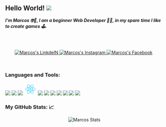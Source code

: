 ## Hello World! <img src="https://media.giphy.com/media/hvRJCLFzcasrR4ia7z/giphy.gif" width="25px"> 

*__I'm Marcos 🤓🖖, I am a beginner Web Developer 🧑‍💻, in my spare time I like to create games 🕹️.__*

<br />

<div style="padding: 30px">
  <a href="https://www.linkedin.com/in/marcos-guilherme-g-m-campos/" target="_blank">
    <img alt="Marcos's LinkdeIN" height="30px" src="https://i.pinimg.com/originals/58/99/22/589922e187ab719d0afa9c4c2993019b.png" >
  </a>
  <a href="https://www.instagram.com/markimg22/" target="_blank">
    <img alt="Marcos's Instagram" height="30px" src="https://mairacuryteam.com.br/wp-content/uploads/2019/05/logo-instagram-png-fundo-transparente13-1.png" />
  </a>
  <a href="https://www.facebook.com/Markimg22" target="_blank">
    <img alt="Marcos's Facebook" height="30px" src="https://i.pinimg.com/originals/81/f3/9a/81f39a2ad1696dc2cf1a54036e14f63d.png" />
  </a>
</div>

### Languages and Tools:

<code><img height="40" src="https://logodownload.org/wp-content/uploads/2016/10/html5-logo-8.png"></code>
<code><img height="40" src="https://terminalroot.com.br/assets/img/css/css.png"></code>
<code><img height="40" src="https://www.dialhost.com.br/blog/wp-content/uploads/2019/09/javascript_logo.png"></code>
<code><img height="40" src="https://raw.githubusercontent.com/github/explore/80688e429a7d4ef2fca1e82350fe8e3517d3494d/topics/react/react.png"></code>
<code><img height="40" src="https://d33wubrfki0l68.cloudfront.net/d6ddbc283825d5da2b1dcbba08094e70c2300217/5219f/images/posts/nodejs.png"></code>
<code><img height="40" src="https://getbootstrap.com.br/docs/4.1/assets/img/bootstrap-stack.png"></code>
<code><img height="40" src="https://www.di.ubi.pt/~fsilva/pjd/img/C_Sharp_logo.png"></code>
<code><img height="40" src="https://cdn4.iconfinder.com/data/icons/various-icons-2/476/Unity.png"></code>
<code><img height="40" src="https://git-scm.com/images/logos/downloads/Git-Icon-1788C.png"></code>
<code><img height="40" src="https://user-images.githubusercontent.com/674621/71187801-14e60a80-2280-11ea-94c9-e56576f76baf.png"></code>
<code><img height="40" src="https://upload.wikimedia.org/wikipedia/commons/thumb/3/33/Figma-logo.svg/1667px-Figma-logo.svg.png"></code>

### My GitHub Stats: 📈 
<p align="center"> <img src="https://github-readme-stats.vercel.app/api?username=Markimg22&show_icons=true&theme=gotham&repo=github-readme-stats" alt="Marcos Stats" />
